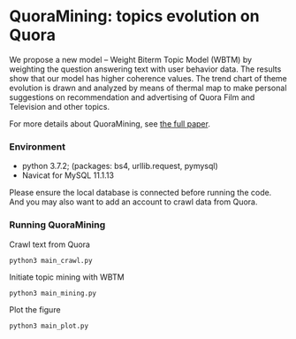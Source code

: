 # QuoraMining: topics evolution on Quora

We propose a new model – Weight Biterm Topic Model (WBTM) by weighting the question answering text with user behavior data. The results show that our model has higher coherence values. The trend chart of theme evolution is drawn and analyzed by means of thermal map to make personal suggestions on recommendation and advertising of Quora Film and Television and other topics. 

For more details about QuoraMining, see [the full paper](https://github.com/heming-zhang/QuoraMining/blob/master/paper/QuoraMining.pdf).

### Environment

* python 3.7.2; (packages: bs4, urllib.request, pymysql)
* Navicat for MySQL 11.1.13

Please ensure the local database is connected before running the code. And you may also want to add an account to crawl data from Quora.

### Running QuoraMining
Crawl text from Quora
```
python3 main_crawl.py
```

Initiate topic mining with WBTM
```
python3 main_mining.py
```

Plot the figure 
```
python3 main_plot.py
```

  
  
  
  
